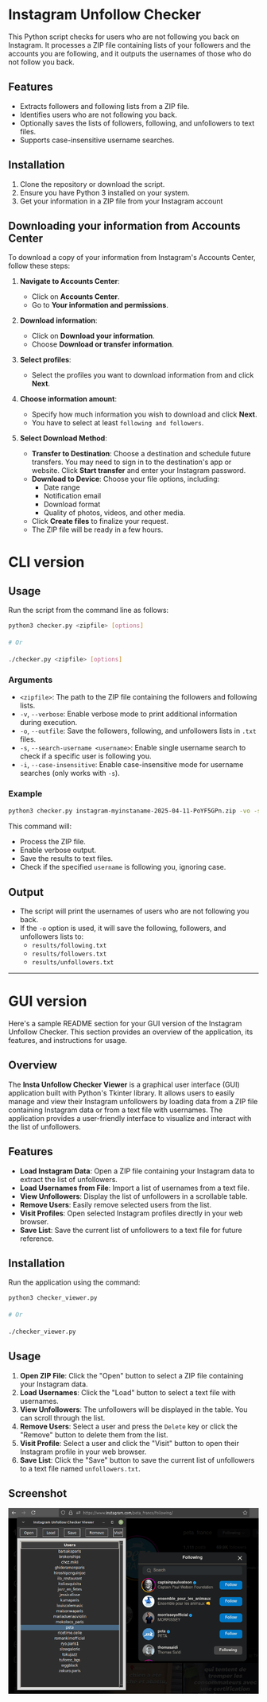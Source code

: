 # Instagram Unfollow Checker

This Python script checks for users who are not following you back on Instagram. It processes a ZIP file containing lists of your followers and the accounts you are following, and it outputs the usernames of those who do not follow you back.

## Features

- Extracts followers and following lists from a ZIP file.
- Identifies users who are not following you back.
- Optionally saves the lists of followers, following, and unfollowers to text files.
- Supports case-insensitive username searches.

## Installation

1. Clone the repository or download the script.
2. Ensure you have Python 3 installed on your system.
3. Get your information in a ZIP file from your Instagram account

## Downloading your information from Accounts Center

To download a copy of your information from Instagram's Accounts Center, follow these steps:

1. **Navigate to Accounts Center**:
   - Click on **Accounts Center**.
   - Go to **Your information and permissions**.

2. **Download information**:
   - Click on **Download your information**.
   - Choose **Download or transfer information**.

3. **Select profiles**:
   - Select the profiles you want to download information from and click **Next**.

4. **Choose information amount**:
   - Specify how much information you wish to download and click **Next**.
   - You have to select at least `following and followers`.

5. **Select Download Method**:
   - **Transfer to Destination**: Choose a destination and schedule future transfers. You may need to sign in to the destination's app or website. Click **Start transfer** and enter your Instagram password.
   - **Download to Device**: Choose your file options, including:
     - Date range
     - Notification email
     - Download format
     - Quality of photos, videos, and other media.
   - Click **Create files** to finalize your request.
   - The ZIP file will be ready in a few hours. 

# CLI version

## Usage

Run the script from the command line as follows:

```bash
python3 checker.py <zipfile> [options]

# Or

./checker.py <zipfile> [options]
```

### Arguments

- `<zipfile>`: The path to the ZIP file containing the followers and following lists.
- `-v`, `--verbose`: Enable verbose mode to print additional information during execution.
- `-o`, `--outfile`: Save the followers, following, and unfollowers lists in `.txt` files.
- `-s`, `--search-username <username>`: Enable single username search to check if a specific user is following you.
- `-i`, `--case-insensitive`: Enable case-insensitive mode for username searches (only works with `-s`).

### Example

```bash
python3 checker.py instagram-myinstaname-2025-04-11-PoYF5GPn.zip -vo -s username -i
```

This command will:
- Process the ZIP file.
- Enable verbose output.
- Save the results to text files.
- Check if the specified `username` is following you, ignoring case.

## Output

- The script will print the usernames of users who are not following you back.
- If the `-o` option is used, it will save the following, followers, and unfollowers lists to:
  - `results/following.txt`
  - `results/followers.txt`
  - `results/unfollowers.txt`

---

# GUI version

Here's a sample README section for your GUI version of the Instagram Unfollow Checker. This section provides an overview of the application, its features, and instructions for usage.

## Overview

The **Insta Unfollow Checker Viewer** is a graphical user interface (GUI) application built with Python's Tkinter library. It allows users to easily manage and view their Instagram unfollowers by loading data from a ZIP file containing Instagram data or from a text file with usernames. The application provides a user-friendly interface to visualize and interact with the list of unfollowers.

## Features

- **Load Instagram Data**: Open a ZIP file containing your Instagram data to extract the list of unfollowers.
- **Load Usernames from File**: Import a list of usernames from a text file.
- **View Unfollowers**: Display the list of unfollowers in a scrollable table.
- **Remove Users**: Easily remove selected users from the list.
- **Visit Profiles**: Open selected Instagram profiles directly in your web browser.
- **Save List**: Save the current list of unfollowers to a text file for future reference.

## Installation
Run the application using the command:

```bash
python3 checker_viewer.py

# Or

./checker_viewer.py
```

## Usage

1. **Open ZIP File**: Click the "Open" button to select a ZIP file containing your Instagram data.
2. **Load Usernames**: Click the "Load" button to select a text file with usernames.
3. **View Unfollowers**: The unfollowers will be displayed in the table. You can scroll through the list.
4. **Remove Users**: Select a user and press the `Delete` key or click the "Remove" button to delete them from the list.
5. **Visit Profile**: Select a user and click the "Visit" button to open their Instagram profile in your web browser.
6. **Save List**: Click the "Save" button to save the current list of unfollowers to a text file named `unfollowers.txt`.

## Screenshot
![GUI](screenshots/gui.png)
